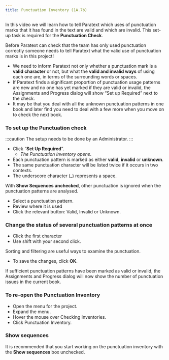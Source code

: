 ```yaml
---
title: Punctuation Inventory (1A.7b)
---
```

In this video we will learn how to tell Paratext which uses of punctuation marks that it has found in the text are valid and which are invalid. This set-up task is required for the **Punctuation Check**.

Before Paratext can check that the team has only used punctuation correctly someone needs to tell Paratext what the valid use of punctuation marks is in this project!

-   We need to inform Paratext not only whether a punctuation mark is a **valid** **character** or not, but what the **valid and invalid ways** of using each one are, in terms of the surrounding words or spaces.
-   If Paratext finds a significant proportion of punctuation usage patterns are new and no one has yet marked if they are valid or invalid, the Assignments and Progress dialog will show “Set up Required” next to the check.
-   It may be that you deal with all the unknown punctuation patterns in one book and later find you need to deal with a few more when you move on to check the next book.

### To set up the Punctuation check
:::caution
The setup needs to be done by an Administrator.
:::
-   Click “**Set Up Required**”.  
    -  *The Punctuation Inventory opens*.
-  Each punctuation pattern is marked as either **valid**, **invalid** or **unknown**.
-  The same punctuation character will be listed twice if it occurs in two contexts.
-  The underscore character (_) represents a space.

With **Show Sequences unchecked**, other punctuation is ignored when the punctuation patterns are analysed.

-   Select a punctuation pattern.
-   Review where it is used
-   Click the relevant button: Valid, Invalid or Unknown.

### Change the status of several punctuation patterns at once

-   Click the first character
-   Use shift with your second click.

Sorting and filtering are useful ways to examine the punctuation.

-   To save the changes, click **OK**.

If sufficient punctuation patterns have been marked as valid or invalid, the Assignments and Progress dialog will now show the number of punctuation issues in the current book.

### To re-open the Punctuation Inventory

-   Open the menu for the project.
-   Expand the menu.
-   Hover the mouse over Checking Inventories.
-   Click Punctuation Inventory.

### Show sequences

It is recommended that you start working on the punctuation inventory with the **Show sequences** box unchecked.
